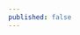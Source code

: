 ```yaml
---
published: false
---
```


<!---
layout: module
id: Start9.ExperienceMenu
title: Experience Menu
category: module
readme: https://raw.githubusercontent.com/startnine/experiencemenu/master/README.md
--->
